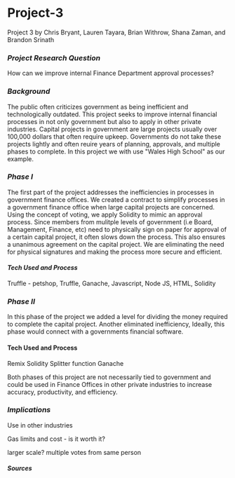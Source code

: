 # Project-3

Project 3 by Chris Bryant, Lauren Tayara, Brian Withrow, Shana Zaman, and Brandon Srinath


### *Project Research Question*
How can we improve internal Finance Department approval processes?


### *Background*
The public often criticizes government as being inefficient and technologically outdated. This project seeks to improve internal financial processes in not only government but also to apply in other private industries. Capital projects in government are large projects usually over 100,000 dollars that often require upkeep. Governments do not take these projects lightly and often reuire years of planning, approvals, and multiple phases to complete. In this project we with use "Wales High School" as our example. 


### *Phase I*
The first part of the project addresses the inefficiencies in processes in government finance offices. We created a contract to simplify processes in a government finance office when large capital projects are concerned. Using the concept of voting, we apply Solidity to mimic an approval process. Since members from mulitple levels of government (i.e Board, Management, Finance, etc) need to physically sign on paper for approval of a certain capital project, it often slows down the process. This also ensures a unanimous agreement on the capital project. We are eliminating the need for physical signatures and making the process more secure and efficient. 

#### *Tech Used and Process*
Truffle - petshop, Truffle, Ganache, Javascript, Node JS, HTML, Solidity


### *Phase II*
In this phase of the project we added a level for dividing the money required to complete the capital project. Another eliminated inefficiency, 
Ideally, this phase would connect with a governments financial software.


#### Tech Used and Process
Remix Solidity Splitter function
Ganache


Both phases of this project are not necessarily tied to government and could be used in Finance Offices in other private industries to increase accuracy, productivity, and efficiency.



### *Implications*
Use in other industries

Gas limits and cost - is it worth it?

larger scale? multiple votes from same person




#### *Sources*
